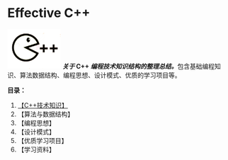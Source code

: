 # Effective C++

<p align="left">  
  <img  src="/Imgs/cpp02.png" width="120"  alt="logo"/>    <i><b>关于</b></i><b> C++ </b><i><b>编程技术知识结构的整理总结。</b></i>包含基础编程知识、算法数据结构、编程思想、设计模式、优质的学习项目等。
</p>  
  
  
**目录：**
1. [【C++技术知识】](#basic)
2. 【算法与数据结构】
3. 【编程思想】
4. 【设计模式】
5. 【优质学习项目】
6. 【学习资料】



